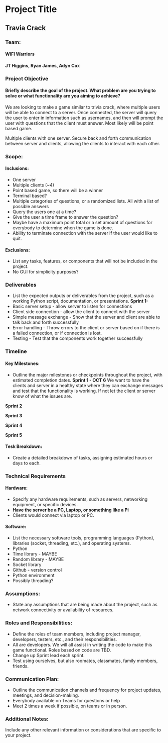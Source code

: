 # Project Title
## Travia Crack

### Team:
#### WIFI Warriors
#### JT Higgins, Ryan James, Adyn Cox

### Project Objective
#### Briefly describe the goal of the project. What problem are you trying to solve or what functionality are you aiming to achieve?

We are looking to make a game similar to trivia crack, where multiple users will be able to connect to a server. Once connected, the server will query the user to enter in information such as usernames, and then will prompt the user with questions that the client must answer. Most likely will be point based game. 

Multiple clients with one server. Secure back and forth communication between server and clients, allowing the clients to interact with each other.

### Scope:
#### Inclusions:
- One server
- Multiple clients (~4)
- Point based game, so there will be a winner
- Terminal based?
- Multiple categories of questions, or a randomized lists. All with a list of possible answers
- Query the users one at a time?
- Give the user a time frame to answer the question?
- Maybe have a maximum point total or a set amount of questions for everybody to determine when the game is done.
- Ability to terminate connection with the server if the user would like to quit.

#### Exclusions:
- List any tasks, features, or components that will not be included in the project.
- No GUI for simplicity purposes?

### Deliverables
- List the expected outputs or deliverables from the project, such as a working Python script, documentation, or presentations.
**Sprint 1:**
- Basic server setup - allow server to listen for connections
- Client side connection - allow the client to connect with the server
- Simple message exchange - Show that the server and client are able to talk back and forth successfully
- Error handling - Throw errors to the client or server based on if there is a failed connection, or if connection is lost.
- Testing - Test that the components work together successfully

### Timeline
#### Key Milestones:
- Outline the major milestones or checkpoints throughout the project, with estimated completion dates.
**Sprint 1 - OCT 6**
We want to have the clients and server in a healthy state where they can exchange messages and test that the functionality is working. If not let the client or server know of what the issues are. 

**Sprint 2**

**Sprint 3**

**Sprint 4**

**Sprint 5**

#### Tesk Breakdown:
- Create a detailed breakdown of tasks, assigning estimated hours or days to each.

### Technical Requirements
#### Hardware:
- Specify any hardware requirements, such as servers, networking equipment, or specific devices.
- **Have the server be a PC, Laptop, or something like a Pi**
- Clients would connect via laptop or PC.

#### Software:
- List the necessary software tools, programming languages (Python), libraries (socket, threading, etc.), and operating systems.
- Python
- Time library - MAYBE
- Random library - MAYBE
- Socket library
- Github - version control
- Python environment
- Possibly threading?

### Assumptions:
- State any assumptions that are being made about the project, such as network connectivity or availability of resources.

### Roles and Responsibilities:
- Define the roles of team members, including project manager, developers, testers, etc., and their responsibilities.
- All are developers. We will all assist in writing the code to make this game functional. Roles based on code are TBD.
- Change up Sprint lead each sprint.
- Test using ourselves, but also roomates, classmates, family members, friends.

### Communication Plan:
- Outline the communication channels and frequency for project updates, meetings, and decision-making.
- Everybody available on Teams for questions or help
- Meet 2 times a week if possible, on teams or in person.

### Additional Notes:
Include any other relevant information or considerations that are specific to your project.